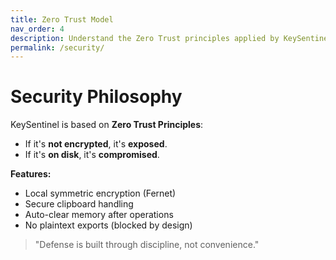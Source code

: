 ```yaml
---
title: Zero Trust Model
nav_order: 4
description: Understand the Zero Trust principles applied by KeySentinel.
permalink: /security/
---
```


# Security Philosophy

KeySentinel is based on **Zero Trust Principles**:

- If it's **not encrypted**, it's **exposed**.
- If it's **on disk**, it's **compromised**.

**Features:**
- Local symmetric encryption (Fernet)
- Secure clipboard handling
- Auto-clear memory after operations
- No plaintext exports (blocked by design)

> "Defense is built through discipline, not convenience."

